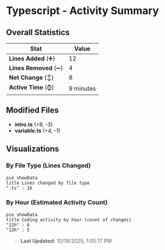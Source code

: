 # Typescript - Activity Summary 

## Overall Statistics

| Stat                   | Value                                                             |
| ---------------------- | ----------------------------------------------------------------- |
| **Lines Added** (➕)   | 12                                          |
| **Lines Removed** (➖) | 4                                        |
| **Net Change** (↕)    | 8                |
| **Active Time** (⌚)   | 9 minutes |


## Modified Files
- **intro.ts** (+8, -3)
- **variable.ts** (+4, -1)

## Visualizations

### By File Type (Lines Changed)

```mermaid
pie showData
title Lines changed by file type
".ts" : 16
```

### By Hour (Estimated Activity Count)

```mermaid
pie showData
title Coding activity by hour (count of changes)
"12h" : 6
"13h" : 5
```


> **Last Updated:** 10/19/2025, 1:05:17 PM